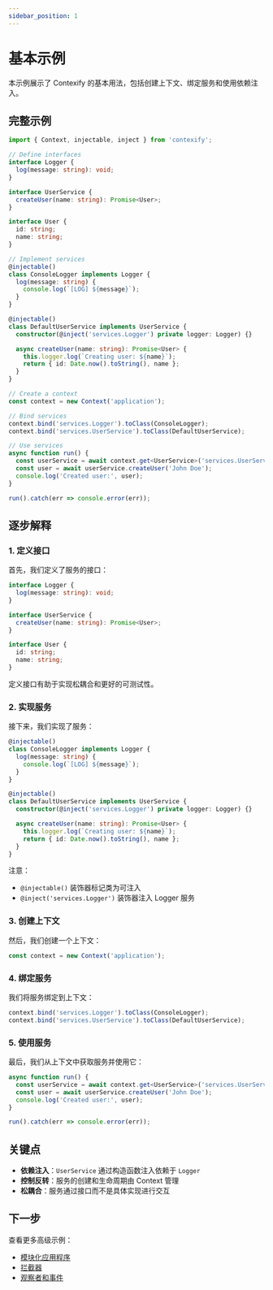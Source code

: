 ```yaml
---
sidebar_position: 1
---
```


# 基本示例

本示例展示了 Contexify 的基本用法，包括创建上下文、绑定服务和使用依赖注入。

## 完整示例

```typescript
import { Context, injectable, inject } from 'contexify';

// Define interfaces
interface Logger {
  log(message: string): void;
}

interface UserService {
  createUser(name: string): Promise<User>;
}

interface User {
  id: string;
  name: string;
}

// Implement services
@injectable()
class ConsoleLogger implements Logger {
  log(message: string) {
    console.log(`[LOG] ${message}`);
  }
}

@injectable()
class DefaultUserService implements UserService {
  constructor(@inject('services.Logger') private logger: Logger) {}

  async createUser(name: string): Promise<User> {
    this.logger.log(`Creating user: ${name}`);
    return { id: Date.now().toString(), name };
  }
}

// Create a context
const context = new Context('application');

// Bind services
context.bind('services.Logger').toClass(ConsoleLogger);
context.bind('services.UserService').toClass(DefaultUserService);

// Use services
async function run() {
  const userService = await context.get<UserService>('services.UserService');
  const user = await userService.createUser('John Doe');
  console.log('Created user:', user);
}

run().catch(err => console.error(err));
```

## 逐步解释

### 1. 定义接口

首先，我们定义了服务的接口：

```typescript
interface Logger {
  log(message: string): void;
}

interface UserService {
  createUser(name: string): Promise<User>;
}

interface User {
  id: string;
  name: string;
}
```

定义接口有助于实现松耦合和更好的可测试性。

### 2. 实现服务

接下来，我们实现了服务：

```typescript
@injectable()
class ConsoleLogger implements Logger {
  log(message: string) {
    console.log(`[LOG] ${message}`);
  }
}

@injectable()
class DefaultUserService implements UserService {
  constructor(@inject('services.Logger') private logger: Logger) {}

  async createUser(name: string): Promise<User> {
    this.logger.log(`Creating user: ${name}`);
    return { id: Date.now().toString(), name };
  }
}
```

注意：
- `@injectable()` 装饰器标记类为可注入
- `@inject('services.Logger')` 装饰器注入 Logger 服务

### 3. 创建上下文

然后，我们创建一个上下文：

```typescript
const context = new Context('application');
```

### 4. 绑定服务

我们将服务绑定到上下文：

```typescript
context.bind('services.Logger').toClass(ConsoleLogger);
context.bind('services.UserService').toClass(DefaultUserService);
```

### 5. 使用服务

最后，我们从上下文中获取服务并使用它：

```typescript
async function run() {
  const userService = await context.get<UserService>('services.UserService');
  const user = await userService.createUser('John Doe');
  console.log('Created user:', user);
}

run().catch(err => console.error(err));
```

## 关键点

- **依赖注入**：`UserService` 通过构造函数注入依赖于 `Logger`
- **控制反转**：服务的创建和生命周期由 Context 管理
- **松耦合**：服务通过接口而不是具体实现进行交互

## 下一步

查看更多高级示例：

- [模块化应用程序](./modular-app)
- [拦截器](./interceptors)
- [观察者和事件](./observers)
